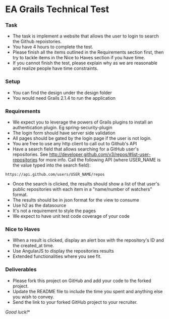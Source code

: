 # EA Grails Technical Test

### Task

* The task is implement a website that allows the user to login to search the Github repoistories.
* You have 4 hours to complete the test.
* Please finish all the items outlined in the Requirements section first, then try to tackle items in the Nice to Haves section if you have time.
* If you cannot finish the test, please explain why as we are reasonable and realize people have time constraints.

### Setup

* You can find the design under the design folder
* You would need Grails 2.1.4 to run the application

### Requirements

* We expect you to leverage the powers of Grails plugins to install an authentication plugin. Eg spring-security-plugin
* The login form should have server side validation
* All pages should be gated by the login page if the user is not login.
* You are free to use any http client to call out to Github's API
* Have a search field that allows searching for a GitHub user's repositories. See http://developer.github.com/v3/repos/#list-user-repositories for more info. Call the following API (where USER_NAME is the value typed into the search field):
```
https://api.github.com/users/USER_NAME/repos
```
* Once the search is clicked, the results should show a list of that user's public repositories with each item in a "name/number of watchers" format.
* The results should be in json format for the view to consume
* Use h2 as the datasource
* It's not a requirement to style the pages
* We expect to have unit test code coverage of your code

### Nice to Haves

* When a result is clicked, display an alert box with the repository's ID and the created_at time.
* Use AngularJS to display the repositories results
* Extended functionalities where you see fit.

### Deliverables

* Please fork this project on GitHub and add your code to the forked project.
* Update the README file to include the time you spent and anything else you wish to convey.
* Send the link to your forked GitHub project to your recruiter.

*Good luck!**
